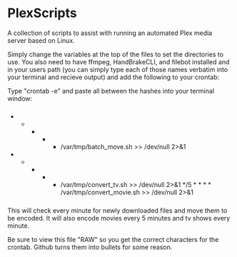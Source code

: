 # PlexScripts
A collection of scripts to assist with running an automated Plex media server based on Linux.

Simply change the variables at the top of the files to set the directories to use.  You also need to have ffmpeg, HandBrakeCLI, and filebot installed and in your users path (you can simply type each of those names verbatim into your terminal and recieve output) and add the following to your crontab:

Type "crontab -e" and paste all between the hashes into your terminal window:
#####
* * * * * /var/tmp/batch_move.sh >> /dev/null 2>&1
* * * * * /var/tmp/convert_tv.sh >> /dev/null 2>&1
*/5 * * * * /var/tmp/convert_movie.sh >> /dev/null 2>&1
#####
This will check every minute for newly downloaded files and move them to be encoded.  It will also encode movies every 5 minutes and tv shows every minute.

Be sure to view this file "RAW" so you get the correct characters for the crontab.  Github turns them into bullets for some reason.
